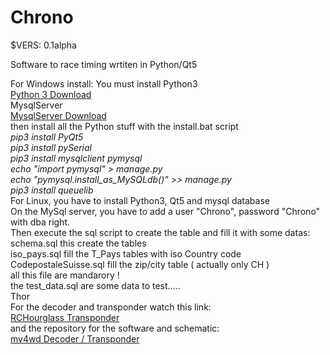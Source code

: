 
# Chrono
$VERS: 0.1alpha

Software to race timing wrtiten in Python/Qt5

For Windows install:
You must install Python3
<BR>
<a href="https://www.python.org/downloads/windows/">
Python 3 Download
</a>
<BR>
MysqlServer
<BR>
<a href="https://dev.mysql.com/downloads/installer/">
MysqlServer Download
</a>
<BR>
then install all the Python stuff with the install.bat script
<I>
<BR>
pip3 install PyQt5
<BR>
pip3 install pySerial
<BR>
pip3 install mysqlclient pymysql
<BR>
echo "import pymysql" > manage.py
<BR>
echo "pymysql.install_as_MySQLdb()" >> manage.py
<BR>
pip3 install queuelib
<BR>
</I>
For Linux, you have to install Python3, Qt5 and mysql database
<BR>
On the MySql server, you have to add a user "Chrono", password "Chrono"
with dba right.
<BR>
Then execute the sql script to create the table and fill it with some datas:
<BR>
schema.sql			this create the tables
<BR>
iso_pays.sql			fill the T_Pays tables with iso Country code
<BR>
CodepostaleSuisse.sql 	fill the zip/city table ( actually only CH )
<BR>
all this file are mandarory !
<BR>
the test_data.sql are some data to test.....
<BR>
Thor
<BR>
For the decoder and transponder watch this link:
<BR>
<a href="https://www.rctech.net/forum/radio-electronics/1002584-rchourglass-diy-lap-timing-aka-cano-revised-11.html">
RCHourglass Transponder
</a>
<BR>
and the repository for the software and schematic:
<BR>
<a href="https://github.com/mv4wd/RCHourglass">mv4wd Decoder / Transponder</a>
